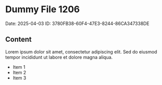 # Dummy File 1206

Date: 2025-04-03
ID: 3780FB38-60F4-47E3-8244-86CA347338DE

## Content

Lorem ipsum dolor sit amet, consectetur adipiscing elit.
Sed do eiusmod tempor incididunt ut labore et dolore magna aliqua.

* Item 1
* Item 2
* Item 3
